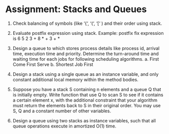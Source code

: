 # Assignment: Stacks and Queues

1. Check balancing of symbols (like ‘{‘, ‘(‘, ‘[‘ ) and their order using stack.

2. Evaluate postfix expression using stack. Example: postfix fix expression is 6 5 2 3 + 8 * + 3 + *

3. Design a queue to which stores process details like process id, arrival time, execution time and priority. Determine the turn-around time and waiting time for each jobs for following scheduling algorithms.
a. First Come First Serve
b. Shortest Job First

4. Design a stack using a single queue as an instance variable, and only constant additional local memory within the method bodies.

5. Suppose you have a stack S containing n elements and a queue Q that is initially empty. Write function that use Q to scan S to see if it contains a certain element x, with the additional constraint that your algorithm must return the elements back to S in their original order. You may use S, Q and a constant number of other variables.

6. Design a queue using two stacks as instance variables, such that all queue operations execute in amortized O(1) time.
